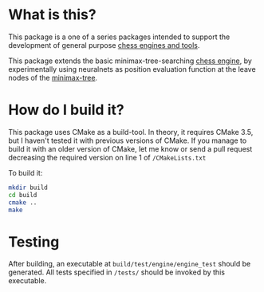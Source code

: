 # What is this?
This package is a one of a series packages intended to
support the development of general purpose [chess engines and tools](
https://github.com/leonkacowicz/chess-tools).

This package extends the basic minimax-tree-searching 
[chess engine](https://github.com/leonkacowicz/chess-engine), by experimentally using
neuralnets as position evaluation function at the leave nodes of the [minimax-tree](
https://www.chessprogramming.org/Search_Tree).

# How do I build it?

This package uses CMake as a build-tool. In theory, it requires CMake 3.5,
but I haven't tested it with previous versions of CMake. If you manage to
build it with an older version of CMake, let me know or send a pull request
decreasing the required version on line 1 of `/CMakeLists.txt`

To build it:
```sh
mkdir build
cd build
cmake ..
make
```

# Testing
After building, an executable at `build/test/engine/engine_test` should be generated.
All tests specified in `/tests/` should be invoked by this executable.